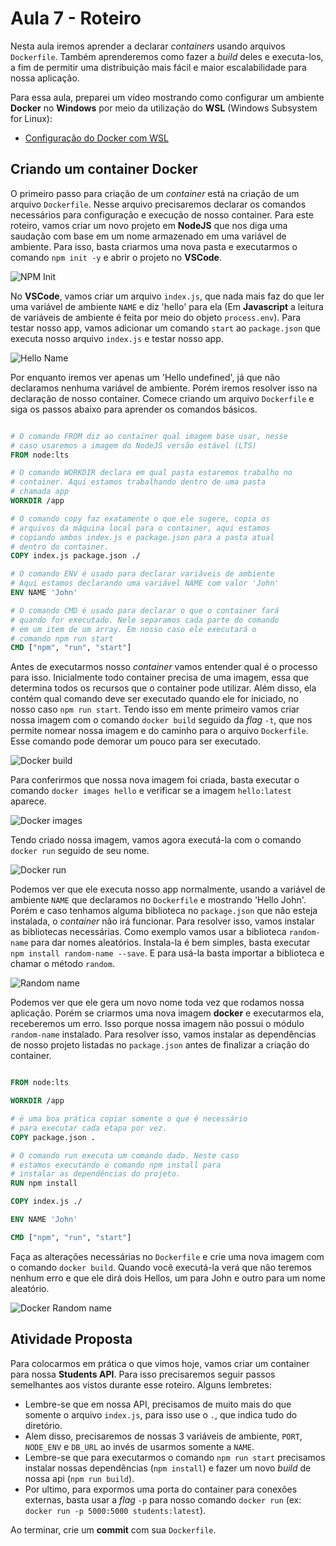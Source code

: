 # Aula 7 - Roteiro

Nesta aula iremos aprender a declarar _containers_ usando arquivos `Dockerfile`. Também aprenderemos como fazer a _build_ deles e executa-los, a fim de permitir uma distribuição mais fácil e maior escalabilidade para nossa aplicação.

Para essa aula, preparei um vídeo mostrando como configurar um ambiente **Docker** no **Windows** por meio da utilização do **WSL** (Windows Subsystem for Linux):

<!-- TODO: Colocar link aqui -->

- [Configuração do Docker com WSL]()

## Criando um container Docker

O primeiro passo para criação de um _container_ está na criação de um arquivo `Dockerfile`. Nesse arquivo precisaremos declarar os comandos necessários para configuração e execução de nosso container. Para este roteiro, vamos criar um novo projeto em **NodeJS** que nos diga uma saudação com base em um nome armazenado em uma variável de ambiente. Para isso, basta criarmos uma nova pasta e executarmos o comando `npm init -y` e abrir o projeto no **VSCode**.

![NPM Init](images/1-npm-init.png)

No **VSCode**, vamos criar um arquivo `index.js`, que nada mais faz do que ler uma variável de ambiente `NAME` e diz 'hello' para ela (Em **Javascript** a leitura de variáveis de ambiente é feita por meio do objeto `process.env`). Para testar nosso app, vamos adicionar um comando `start` ao `package.json` que executa nosso arquivo `index.js` e testar nosso app.

![Hello Name](images/2-hello-name.png)

Por enquanto iremos ver apenas um 'Hello undefined', já que não declaramos nenhuma variável de ambiente. Porém iremos resolver isso na declaração de nosso container. Comece criando um arquivo `Dockerfile` e siga os passos abaixo para aprender os comandos básicos.

```Dockerfile

# O comando FROM diz ao container qual imagem base usar, nesse
# caso usaremos a imagem do NodeJS versão estável (LTS)
FROM node:lts

# O comando WORKDIR declara em qual pasta estaremos trabalho no
# container. Aqui estamos trabalhando dentro de uma pasta
# chamada app
WORKDIR /app

# O comando copy faz exatamente o que ele sugere, copia os
# arquivos da máquina local para o container, aqui estamos
# copiando ambos index.js e package.json para a pasta atual
# dentro do container.
COPY index.js package.json ./

# O comando ENV é usado para declarar variáveis de ambiente
# Aqui estamos declarando uma variável NAME com valor 'John'
ENV NAME 'John'

# O comando CMD é usado para declarar o que o container fará
# quando for executado. Nele separamos cada parte do comando
# em um item de um array. Em nosso caso ele executará o
# comando npm run start
CMD ["npm", "run", "start"]

```

Antes de executarmos nosso _container_ vamos entender qual é o processo para isso. Inicialmente todo container precisa de uma imagem, essa que determina todos os recursos que o container pode utilizar. Além disso, ela contém qual comando deve ser executado quando ele for iniciado, no nosso caso `npm run start`. Tendo isso em mente primeiro vamos criar nossa imagem com o comando `docker build` seguido da _flag_ `-t`, que nos permite nomear nossa imagem e do caminho para o arquivo `Dockerfile`. Esse comando pode demorar um pouco para ser executado.

![Docker build](images/3-docker-build.png)

Para conferirmos que nossa nova imagem foi criada, basta executar o comando `docker images hello` e verificar se a imagem `hello:latest` aparece.

![Docker images](images/4-docker-images.png)

Tendo criado nossa imagem, vamos agora executá-la com o comando `docker run` seguido de seu nome.

![Docker run](images/5-docker-run.png)

Podemos ver que ele executa nosso app normalmente, usando a variável de ambiente `NAME` que declaramos no `Dockerfile` e mostrando 'Hello John'. Porém e caso tenhamos alguma biblioteca no `package.json` que não esteja instalada, o _container_ não irá funcionar. Para resolver isso, vamos instalar as bibliotecas necessárias. Como exemplo vamos usar a biblioteca `random-name` para dar nomes aleatórios. Instala-la é bem simples, basta executar `npm install random-name --save`. E para usá-la basta importar a biblioteca e chamar o método `random`.

![Random name](images/6-random-name.png)

Podemos ver que ele gera um novo nome toda vez que rodamos nossa aplicação. Porém se criarmos uma nova imagem **docker** e executarmos ela, receberemos um erro. Isso porque nossa imagem não possui o módulo `random-name` instalado. Para resolver isso, vamos instalar as dependências de nosso projeto listadas no `package.json` antes de finalizar a criação do container.

```Dockerfile

FROM node:lts

WORKDIR /app

# ë uma boa prática copiar somente o que é necessário
# para executar cada etapa por vez.
COPY package.json .

# O comando run executa um comando dado. Neste caso
# estamos executando o comando npm install para
# instalar as dependências do projeto.
RUN npm install

COPY index.js ./

ENV NAME 'John'

CMD ["npm", "run", "start"]

```

Faça as alterações necessárias no `Dockerfile` e crie uma nova imagem com o comando `docker build`. Quando você executá-la verá que não teremos nenhum erro e que ele dirá dois Hellos, um para John e outro para um nome aleatório.

![Docker Random name](images/7-docker-random-name.png)

## Atividade Proposta

Para colocarmos em prática o que vimos hoje, vamos criar um container para nossa **Students API**. Para isso precisaremos seguir passos semelhantes aos vistos durante esse roteiro. Alguns lembretes:

- Lembre-se que em nossa API, precisamos de muito mais do que somente o arquivo `index.js`, para isso use o `.`, que indica tudo do diretório.
- Alem disso, precisaremos de nossas 3 variáveis de ambiente, `PORT`, `NODE_ENV` e `DB_URL` ao invés de usarmos somente a `NAME`.
- Lembre-se que para executarmos o comando `npm run start` precisamos instalar nossas dependências (`npm install`) e fazer um novo _build_ de nossa api (`npm run build`).
- Por ultimo, para expormos uma porta do container para conexões externas, basta usar a _flag_ `-p` para nosso comando `docker run` (ex: `docker run -p 5000:5000 students:latest`).

Ao terminar, crie um **commit** com sua `Dockerfile`.
